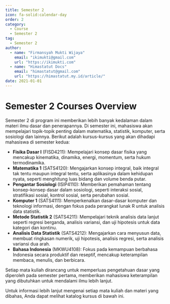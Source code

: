 ```yaml
--- 
title: Semester 2
icon: fa-solid:calendar-day
order: 2
category:
  - Course
  - Semester 2
tag:
  - Semester 2
author:
  - name: "Firmansyah Mukti Wijaya"
    email: "ikimukti@gmail.com"
    url: "https://ikimukti.com"
  - name: "Himastatut Docs"
    email: "himastatut@gmail.com"
    url: "https://himastatut.my.id/article/"
date: 2021-01-01
--- 
```


# Semester 2 Courses Overview

Semester 2 di program ini memberikan lebih banyak kedalaman dalam materi ilmu dasar dan penerapannya. Di semester ini, mahasiswa akan mempelajari topik-topik penting dalam matematika, statistik, komputer, serta sosiologi dan lainnya. Berikut adalah kursus-kursus yang akan dihadapi mahasiswa di semester kedua:

- **Fisika Dasar I** (FISD4211): Mempelajari konsep dasar fisika yang mencakup kinematika, dinamika, energi, momentum, serta hukum termodinamika.
- **Matematika 1** (SATS4120): Mengajarkan konsep integral, baik integral tak tentu maupun integral tentu, serta aplikasinya dalam kehidupan nyata, seperti menghitung luas bidang dan volume benda putar.
- **Pengantar Sosiologi** (ISIP4110): Memberikan pemahaman tentang konsep-konsep dasar dalam sosiologi, seperti interaksi sosial, stratifikasi sosial, kontrol sosial, serta perubahan sosial.
- **Komputer 1** (SATS4111): Memperkenalkan dasar-dasar komputer dan teknologi informasi, dengan fokus pada perangkat lunak R untuk analisis data statistik.
- **Metode Statistik 2** (SATS4211): Mempelajari teknik analisis data lanjut seperti regresi berganda, analisis variansi, dan uji hipotesis untuk data kategori dan kontinu.
- **Analisis Data Statistik** (SATS4212): Mengajarkan cara menyusun data, membuat ringkasan numerik, uji hipotesis, analisis regresi, serta analisis variansi dua arah.
- **Bahasa Indonesia** (MKWU4108): Fokus pada kemampuan berbahasa Indonesia secara produktif dan reseptif, mencakup keterampilan membaca, menulis, dan berbicara.
  
Setiap mata kuliah dirancang untuk memperluas pengetahuan dasar yang diperoleh pada semester pertama, memberikan mahasiswa keterampilan yang dibutuhkan untuk mendalami ilmu lebih lanjut.

Untuk informasi lebih lanjut mengenai setiap mata kuliah dan materi yang dibahas, Anda dapat melihat katalog kursus di bawah ini.

<Catalog />


<GitContributors />
<GitChangelog />